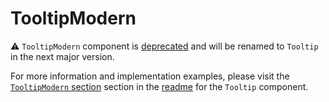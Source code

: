 # TooltipModern

⚠️ `TooltipModern` component is [deprecated] and will be renamed to `Tooltip` in the next major version.

For more information and implementation examples, please visit the [`TooltipModern` section][tooltip-modern-section] section in the [readme][tooltip] for the `Tooltip` component.

[deprecated]: https://github.com/lmc-eu/spirit-design-system/tree/main/packages/web-react/README.md#deprecations
[tooltip-modern-section]: https://github.com/lmc-eu/spirit-design-system/blob/main/packages/web-react/src/components/Tooltip/README.md#tooltipmodern
[tooltip]: https://github.com/lmc-eu/spirit-design-system/blob/main/packages/web-react/src/components/Tooltip/README.md
